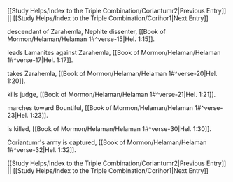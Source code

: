 [[Study Helps/Index to the Triple Combination/Coriantumr2|Previous Entry]]  ||  [[Study Helps/Index to the Triple Combination/Corihor1|Next Entry]]

 descendant of Zarahemla, Nephite dissenter, [[Book of Mormon/Helaman/Helaman 1#^verse-15|Hel. 1:15]].

 leads Lamanites against Zarahemla, [[Book of Mormon/Helaman/Helaman 1#^verse-17|Hel. 1:17]].

 takes Zarahemla, [[Book of Mormon/Helaman/Helaman 1#^verse-20|Hel. 1:20]].

 kills judge, [[Book of Mormon/Helaman/Helaman 1#^verse-21|Hel. 1:21]].

 marches toward Bountiful, [[Book of Mormon/Helaman/Helaman 1#^verse-23|Hel. 1:23]].

 is killed, [[Book of Mormon/Helaman/Helaman 1#^verse-30|Hel. 1:30]].

 Coriantumr's army is captured, [[Book of Mormon/Helaman/Helaman 1#^verse-32|Hel. 1:32]].

[[Study Helps/Index to the Triple Combination/Coriantumr2|Previous Entry]]  ||  [[Study Helps/Index to the Triple Combination/Corihor1|Next Entry]]